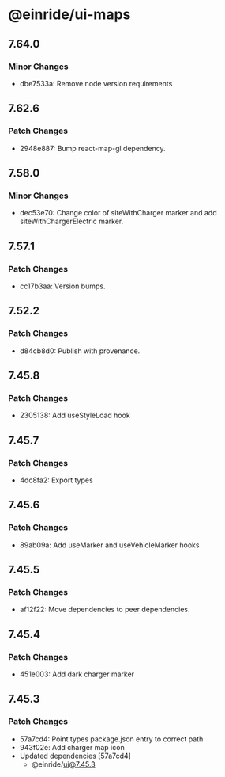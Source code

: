 # @einride/ui-maps

## 7.64.0

### Minor Changes

- dbe7533a: Remove node version requirements

## 7.62.6

### Patch Changes

- 2948e887: Bump react-map-gl dependency.

## 7.58.0

### Minor Changes

- dec53e70: Change color of siteWithCharger marker and add siteWithChargerElectric marker.

## 7.57.1

### Patch Changes

- cc17b3aa: Version bumps.

## 7.52.2

### Patch Changes

- d84cb8d0: Publish with provenance.

## 7.45.8

### Patch Changes

- 2305138: Add useStyleLoad hook

## 7.45.7

### Patch Changes

- 4dc8fa2: Export types

## 7.45.6

### Patch Changes

- 89ab09a: Add useMarker and useVehicleMarker hooks

## 7.45.5

### Patch Changes

- af12f22: Move dependencies to peer dependencies.

## 7.45.4

### Patch Changes

- 451e003: Add dark charger marker

## 7.45.3

### Patch Changes

- 57a7cd4: Point types package.json entry to correct path
- 943f02e: Add charger map icon
- Updated dependencies [57a7cd4]
  - @einride/ui@7.45.3
